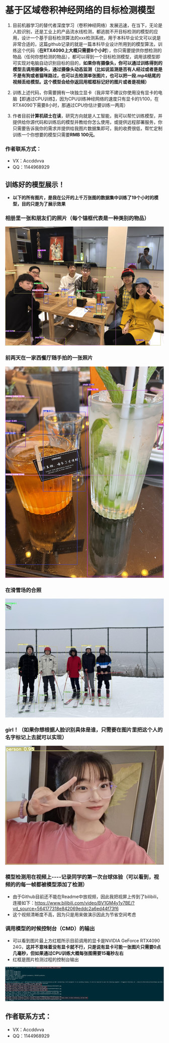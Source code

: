 # 基于区域卷积神经网络的目标检测模型

1. 目前机器学习的替代者深度学习（卷积神经网络）发展迅速，在当下，无论是人脸识别，还是工业上的产品流水线检测，都逃脱不开目标检测的模型的应用，设计一个基于目标检测算法的xxx检测系统，用于本科毕业论文可以说是非常合适的，这篇github记录的就是一篇本科毕业设计所用到的模型算法，训练这个代码（**在RTX4090上大概只需要8个小时**），你只需要提供你想检测的物品（任何你想检测的物品），都可以得到一个目标检测模型，调用该模型即可实现对电脑自动识别目标的目的，**如果你有摄像头，你可以通过训练得到的模型去调用摄像头，通过摄像头动态监测（比如说监测是否有人经过或者是是不是有狗或者猫咪路过，也可以去检测单张图片，也可以把一段.mp4结尾的视频丢给模型。这个模型会给你返回用框框标记好的图片或者是视频）**

2. 训练上述代码，你需要拥有一块独立显卡（我非常不建议你使用没有显卡的电脑【即通过CPU训练】，因为CPU训练神经网络的速度只有显卡的1/100，在RTX4090下需要8小时，那通过CPU你估计要训练一两周）
3. 作者目前**计算机硕士在读**，研究方向就是人工智能，我可以帮忙训练模型，并提供给你源代码和训练后的模型并教给你怎么使用，或提供远程部署服务，你只需要告诉我你的需求并提供给我图片数据集即可，我的收费很低，帮忙定制训练一个你想要的模型只需要**RMB 100元**。

### 作者联系方式：

- VX：Accddvva
- QQ：1144968929

## 训练好的模型展示！

- **以下的所有图片，是我在公开的上千万张图的数据集中训练了19个小时的模型，目的只是为了展示效果**

### 相册里一张和朋友们的照片（每个锚框代表是一种类别的物品）

![Alt text](https://github.com/zxx1218/ObjectDetect/blob/main/imgANDvideo/friends.jpg)

### 前两天在一家西餐厅随手拍的一张照片

![Alt text](https://github.com/zxx1218/ObjectDetect/blob/main/imgANDvideo/xican.jpg)

### 在滑雪场的合照

![Alt text](https://github.com/zxx1218/ObjectDetect/blob/main/imgANDvideo/huaxue.jpg)

### girl！（如果你想根据人脸识别具体是谁，只需要在图片里把这个人的名字标记上去就可以实现）

![Alt text](https://github.com/zxx1218/ObjectDetect/blob/main/imgANDvideo/girl.jpg)

### 模型检测用在视频上----记录同学的第一次台球体验（可以看到，视频的的每一帧都被模型添加了检测）

- 由于Github目前还不能在Readme中放视频，因此我把视屏上传到了bilibili，连接如下：https://www.bilibili.com/video/BV1GM4y1y7BE/?vd_source=564177318e842069eddc2a6ed44f73f6
- 这个视频清晰度不高，因为只是用来做演示因此为节省空间考虑

### 调用模型的时候控制台（CMD）的输出

- 可以看到图片最上方红框所示目前调用的显卡是NVIDIA GeForce RTX4090 24G，**这并不意味着没有显卡就不行，只是说有显卡可能一张图片只需要0点几毫秒，但如果通过CPU训练大概每张图需要15毫秒左右**
- 红框是图片检测过程的控制台输出

![Alt text](https://github.com/zxx1218/ObjectDetect/blob/main/imgANDvideo/train.png)

## 作者联系方式：

- VX：Accddvva
- QQ：1144968929

